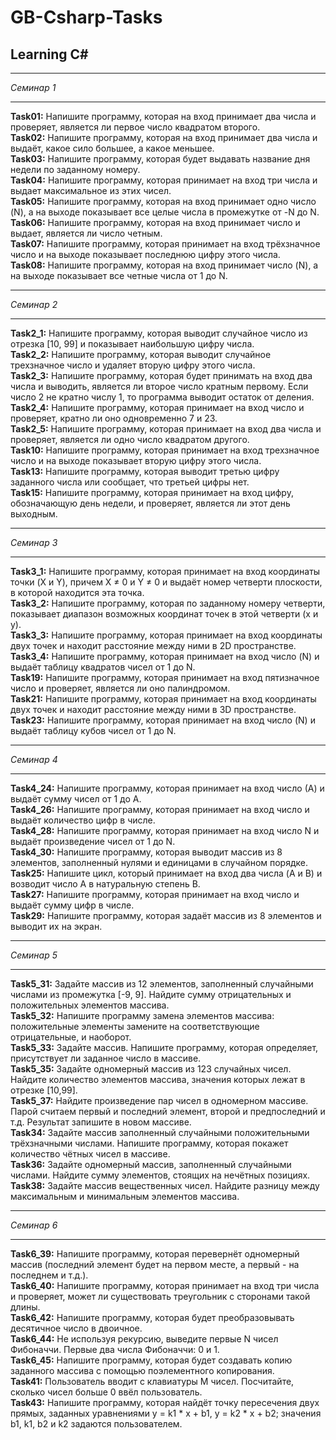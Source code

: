 # GB-Csharp-Tasks
## Learning C#
- - - - - -
*Семинар 1*
- - - - - -
**Task01:** Напишите программу, которая на вход принимает два числа и проверяет, является ли первое число квадратом второго.  
**Task02:** Напишите программу, которая на вход принимает два числа и выдаёт, какое сило большее, а какое меньшее.  
**Task03:** Напишите программу, которая будет выдавать название дня недели по заданному номеру.  
**Task04:** Напишите программу, которая принимает на вход три числа и выдает максимальное из этих чисел.  
**Task05:** Напишите программу, которая на вход принимает одно число (N), а на выходе показывает все целые числа в промежутке от -N до N.  
**Task06:** Напишите программу, которая на вход принимает число и выдает, является ли число четным.  
**Task07:** Напишите программу, которая принимает на вход трёхзначное число и на выходе показывает последнюю цифру этого числа.  
**Task08:** Напишите программу, которая на вход принимает число (N), а на выходе показывает все четные числа от 1 до N.  
- - - - - -
*Семинар 2*
- - - - - -
**Task2_1:** Напишите программу, которая выводит случайное число из отрезка [10, 99] и показывает наибольшую цифру числа.  
**Task2_2:** Напишите программу, которая выводит случайное трехзначное число и удаляет вторую цифру этого числа.  
**Task2_3:** Напишите программу, которая будет принимать на вход два числа и выводить, является ли второе число кратным первому. Если число 2 не кратно числу 1, то программа выводит остаток от деления.  
**Task2_4:** Напишите программу, которая принимает на вход число и проверяет, кратно ли оно одновременно 7 и 23.  
**Task2_5:** Напишите программу, которая принимает на вход два числа и проверяет, является ли одно число квадратом другого.  
**Task10:** Напишите программу, которая принимает на вход трехзначное число и на выходе показывает вторую цифру этого числа.  
**Task13:** Напишите программу, которая выводит третью цифру заданного числа или сообщает, что третьей цифры нет.  
**Task15:** Напишите программу, которая принимает на вход цифру, обозначающую день недели, и проверяет, является ли этот день выходным.  
- - - - - -
*Семинар 3*
- - - - - -
**Task3_1:** Напишите программу, которая принимает на вход координаты точки (X и Y), причем X ≠ 0 и Y ≠ 0 и выдаёт номер четверти плоскости, в которой находится эта точка.  
**Task3_2:** Напишите программу, которая по заданному номеру четверти, показывает диапазон возможных координат точек в этой четверти (x и y).  
**Task3_3:** Напишите программу, которая принимает на вход координаты двух точек и находит расстояние между ними в 2D пространстве.  
**Task3_4:** Напишите программу, которая принимает на вход число (N) и выдаёт таблицу квадратов чисел от 1 до N.  
**Task19:** Напишите программу, которая принимает на вход пятизначное число и проверяет, является ли оно палиндромом.  
**Task21:** Напишите программу, которая принимает на вход координаты двух точек и находит расстояние между ними в 3D пространстве.  
**Task23:** Напишите программу, которая принимает на вход число (N) и выдаёт таблицу кубов чисел от 1 до N.  
- - - - - -
*Семинар 4*
- - - - - -
**Task4_24:** Напишите программу, которая принимает на вход число (А) и выдаёт сумму чисел от 1 до А.  
**Task4_26:** Напишите программу, которая принимает на вход число и выдаёт количество цифр в числе.  
**Task4_28:** Напишите программу, которая принимает на вход число N и выдаёт произведение чисел от 1 до N.  
**Task4_30:** Напишите программу, которая выводит массив из 8 элементов, заполненный нулями и единицами в случайном порядке.  
**Task25:** Напишите цикл, который принимает на вход два числа (A и B) и возводит число A в натуральную степень B.  
**Task27:** Напишите программу, которая принимает на вход число и выдаёт сумму цифр в числе.  
**Task29:** Напишите программу, которая задаёт массив из 8 элементов и выводит их на экран.  
- - - - - -
*Семинар 5*
- - - - - -
**Task5_31:** Задайте массив из 12 элементов, заполненный случайными числами из промежутка [-9, 9]. Найдите сумму отрицательных и положительных элементов массива.  
**Task5_32:** Напишите программу замена элементов массива: положительные элементы замените на соответствующие отрицательные, и наоборот.  
**Task5_33:** Задайте массив. Напишите программу, которая определяет, присутствует ли заданное число в массиве.  
**Task5_35:** Задайте одномерный массив из 123 случайных чисел. Найдите количество элементов массива, значения которых лежат в отрезке [10,99].  
**Task5_37:** Найдите произведение пар чисел в одномерном массиве. Парой считаем первый и последний элемент, второй и предпоследний и т.д. Результат запишите в новом массиве.  
**Task34:** Задайте массив заполненный случайными положительными трёхзначными числами. Напишите программу, которая покажет количество чётных чисел в массиве.  
**Task36:** Задайте одномерный массив, заполненный случайными числами. Найдите сумму элементов, стоящих на нечётных позициях.  
**Task38:** Задайте массив вещественных чисел. Найдите разницу между максимальным и минимальным элементов массива.  
- - - - - -
*Семинар 6*
- - - - - -
**Task6_39:** Напишите программу, которая перевернёт одномерный массив (последний элемент будет на первом месте, а первый - на последнем и т.д.).  
**Task6_40:** Напишите программу, которая принимает на вход три числа и проверяет, может ли существовать треугольник с сторонами такой длины.  
**Task6_42:** Напишите программу, которая будет преобразовывать десятичное число в двоичное.  
**Task6_44:** Не используя рекурсию, выведите первые N чисел Фибоначчи. Первые два числа Фибоначчи: 0 и 1.  
**Task6_45:** Напишите программу, которая будет создавать копию заданного массива с помощью поэлементного копирования.  
**Task41:** Пользователь вводит с клавиатуры M чисел. Посчитайте, сколько чисел больше 0 ввёл пользователь.  
**Task43:** Напишите программу, которая найдёт точку пересечения двух прямых, заданных уравнениями y = k1 * x + b1, y = k2 * x + b2; значения b1, k1, b2 и k2 задаются пользователем.  

